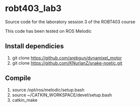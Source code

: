 # robt403_lab3
Source code for the laboratory session 3 of the ROBT403 course

This code has been tested on ROS Melodic

## Install dependicies
  1) git clone https://github.com/arebgun/dynamixel_motor
  2) git clone https://github.com/KNurlanZ/snake-noetic.git

## Compile
  1) source /opt/ros/melodic/setup.bash
  2) source ~/CATKIN_WORKSPACE/devel/setup.bash
  3) catkin_make

